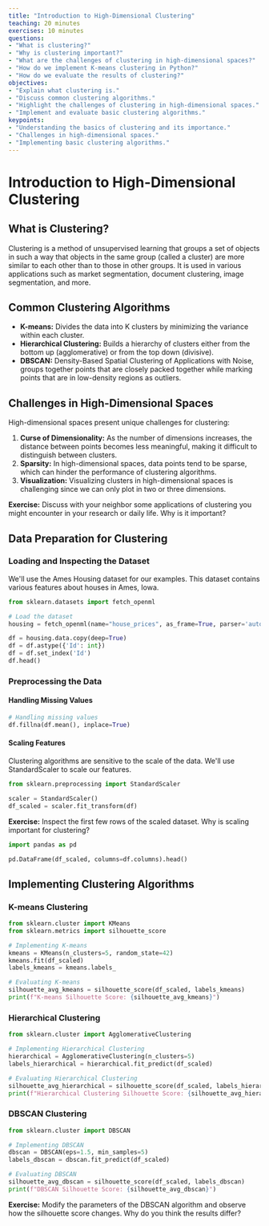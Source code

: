 ```yaml
---
title: "Introduction to High-Dimensional Clustering"
teaching: 20 minutes  
exercises: 10 minutes 
questions:
- "What is clustering?"
- "Why is clustering important?"
- "What are the challenges of clustering in high-dimensional spaces?"
- "How do we implement K-means clustering in Python?"
- "How do we evaluate the results of clustering?"
objectives:
- "Explain what clustering is."
- "Discuss common clustering algorithms."
- "Highlight the challenges of clustering in high-dimensional spaces."
- "Implement and evaluate basic clustering algorithms."
keypoints: 
- "Understanding the basics of clustering and its importance."
- "Challenges in high-dimensional spaces."
- "Implementing basic clustering algorithms."
---
```


# Introduction to High-Dimensional Clustering

## What is Clustering?

Clustering is a method of unsupervised learning that groups a set of objects in such a way that objects in the same group (called a cluster) are more similar to each other than to those in other groups. It is used in various applications such as market segmentation, document clustering, image segmentation, and more.

## Common Clustering Algorithms

- **K-means:** Divides the data into K clusters by minimizing the variance within each cluster.
- **Hierarchical Clustering:** Builds a hierarchy of clusters either from the bottom up (agglomerative) or from the top down (divisive).
- **DBSCAN:** Density-Based Spatial Clustering of Applications with Noise, groups together points that are closely packed together while marking points that are in low-density regions as outliers.

## Challenges in High-Dimensional Spaces

High-dimensional spaces present unique challenges for clustering:

1. **Curse of Dimensionality:** As the number of dimensions increases, the distance between points becomes less meaningful, making it difficult to distinguish between clusters.
2. **Sparsity:** In high-dimensional spaces, data points tend to be sparse, which can hinder the performance of clustering algorithms.
3. **Visualization:** Visualizing clusters in high-dimensional spaces is challenging since we can only plot in two or three dimensions.

**Exercise:** Discuss with your neighbor some applications of clustering you might encounter in your research or daily life. Why is it important?

## Data Preparation for Clustering

### Loading and Inspecting the Dataset

We'll use the Ames Housing dataset for our examples. This dataset contains various features about houses in Ames, Iowa.

```python
from sklearn.datasets import fetch_openml

# Load the dataset
housing = fetch_openml(name="house_prices", as_frame=True, parser='auto')

df = housing.data.copy(deep=True)
df = df.astype({'Id': int})
df = df.set_index('Id')
df.head()
```

### Preprocessing the Data

#### Handling Missing Values

```python
# Handling missing values
df.fillna(df.mean(), inplace=True)
```

#### Scaling Features

Clustering algorithms are sensitive to the scale of the data. We'll use StandardScaler to scale our features.

```python
from sklearn.preprocessing import StandardScaler

scaler = StandardScaler()
df_scaled = scaler.fit_transform(df)
```

**Exercise:** Inspect the first few rows of the scaled dataset. Why is scaling important for clustering?

```python
import pandas as pd

pd.DataFrame(df_scaled, columns=df.columns).head()
```

## Implementing Clustering Algorithms

### K-means Clustering

```python
from sklearn.cluster import KMeans
from sklearn.metrics import silhouette_score

# Implementing K-means
kmeans = KMeans(n_clusters=5, random_state=42)
kmeans.fit(df_scaled)
labels_kmeans = kmeans.labels_

# Evaluating K-means
silhouette_avg_kmeans = silhouette_score(df_scaled, labels_kmeans)
print(f"K-means Silhouette Score: {silhouette_avg_kmeans}")
```

### Hierarchical Clustering

```python
from sklearn.cluster import AgglomerativeClustering

# Implementing Hierarchical Clustering
hierarchical = AgglomerativeClustering(n_clusters=5)
labels_hierarchical = hierarchical.fit_predict(df_scaled)

# Evaluating Hierarchical Clustering
silhouette_avg_hierarchical = silhouette_score(df_scaled, labels_hierarchical)
print(f"Hierarchical Clustering Silhouette Score: {silhouette_avg_hierarchical}")
```

### DBSCAN Clustering

```python
from sklearn.cluster import DBSCAN

# Implementing DBSCAN
dbscan = DBSCAN(eps=1.5, min_samples=5)
labels_dbscan = dbscan.fit_predict(df_scaled)

# Evaluating DBSCAN
silhouette_avg_dbscan = silhouette_score(df_scaled, labels_dbscan)
print(f"DBSCAN Silhouette Score: {silhouette_avg_dbscan}")
```

**Exercise:** Modify the parameters of the DBSCAN algorithm and observe how the silhouette score changes. Why do you think the results differ?




